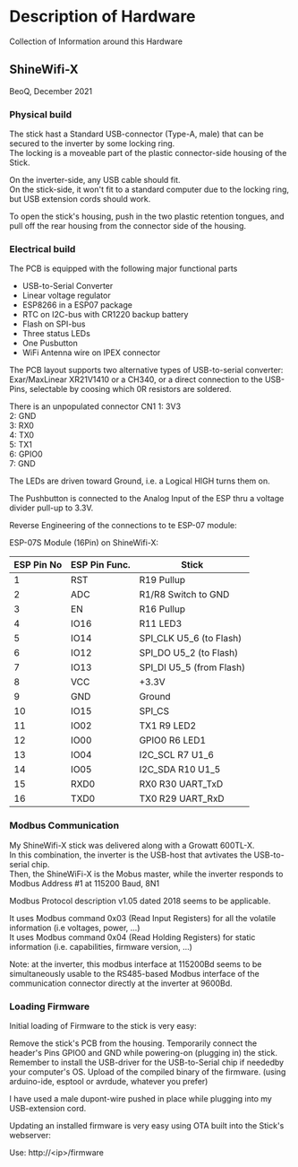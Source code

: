# Description of Hardware

Collection of Information around this Hardware

## ShineWifi-X

BeoQ, December 2021


### Physical build

The stick hast a Standard USB-connector (Type-A, male) that can be secured to the inverter by some locking ring.  
The locking is a moveable part of the plastic connector-side housing of the Stick.

On the inverter-side, any USB cable should fit.  
On the stick-side, it won't fit to a standard computer due to the locking ring, but USB extension cords should work.

To open the stick's housing, push in the two plastic retention tongues, and pull off the rear housing from the connector side of the housing.


### Electrical build

The PCB is equipped with the following major functional parts

* USB-to-Serial Converter
* Linear voltage regulator
* ESP8266 in a ESP07 package
* RTC on I2C-bus with CR1220 backup battery
* Flash on SPI-bus
* Three status LEDs
* One Pusbutton 
* WiFi Antenna wire on IPEX connector


The PCB layout supports two alternative types of USB-to-serial converter:
Exar/MaxLinear XR21V1410 or a CH340, or a direct connection to the USB-Pins, selectable by coosing which 0R resistors are soldered.

There is an unpopulated connector CN1
1: 3V3  
2:	GND  
3:	RX0  
4:	TX0  
5:	TX1  
6:	GPIO0  
7:	GND  


The LEDs are driven toward Ground, i.e. a Logical HIGH turns them on.

The Pushbutton is connected to the Analog Input of the ESP thru a voltage divider pull-up to 3.3V.


Reverse Engineering of the connections to te ESP-07 module:

ESP-07S Module (16Pin) on ShineWifi-X:



|ESP Pin No|ESP Pin Func.|Stick      |
|---|------|-------------------------|
| 1 | RST	 |	R19 	Pullup             |
| 2 | ADC	 |	R1/R8 	Switch to GND    |
| 3 | EN		 |	R16 	Pullup             |
| 4 | IO16	|	R11  	LED3              |
| 5 | IO14	|	SPI_CLK	U5_6	(to Flash) |
| 6 | IO12	|	SPI_DO	U5_2	(to Flash)  |
| 7 | IO13	|	SPI_DI	U5_5	(from Flash)|
| 8 | VCC	 |	+3.3V                   |
| 9 | GND	 |	Ground                  |
|10 | IO15	|	SPI_CS                  |
|11 | IO02	|	TX1	R9	LED2             |
|12 | IO00	|	GPIO0	R6	LED1           |
|13 | IO04	|	I2C_SCL	R7	U1_6         |
|14 | IO05	|	I2C_SDA	R10	U1_5        |
|15 | RXD0	|	RX0	R30	UART_TxD        |
|16 | TXD0	|	TX0	R29	UART_RxD        |


### Modbus Communication

My ShineWifi-X stick was delivered along with a Growatt 600TL-X.  
In this combination, the inverter is the USB-host that avtivates the USB-to-serial chip.  
Then, the ShineWiFi-X is the Mobus master, while the inverter responds to Modbus Address #1 at 115200 Baud, 8N1

Modbus Protocol description v1.05 dated 2018 seems to be applicable.

It uses Modbus command 0x03 (Read Input Registers) for all the volatile information (i.e voltages, power, ...)  
It uses Modbus command 0x04 (Read Holding Registers) for static information (i.e. capabilities, firmware version, ...)

Note: at the inverter, this modbus interface at 115200Bd seems to be simultaneously usable to the RS485-based Modbus interface of the communication connector directly at the inverter at 9600Bd.


### Loading Firmware

Initial loading of Firmware to the stick is very easy:

Remove the stick's PCB from the housing.
Temporarily  connect the header's Pins GPIO0 and GND while powering-on (plugging in) the stick.
Remember to install the USB-driver for the USB-to-Serial chip if neededby your computer's OS.
Upload of the compiled binary of the firmware. (using arduino-ide, esptool or avrdude, whatever you prefer)

I have used a male dupont-wire pushed in place while plugging into my USB-extension cord.


Updating an installed firmware is very easy using OTA built into the Stick's webserver:

Use:  http://&lt;ip&gt;/firmware
